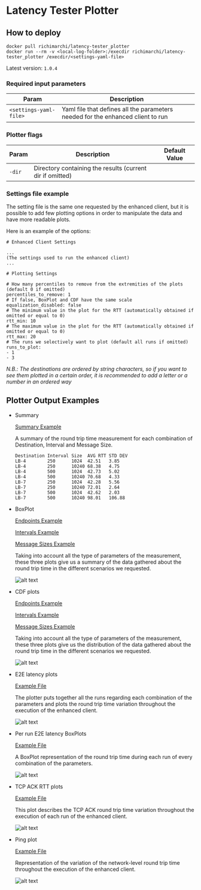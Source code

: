 # Latency Tester Plotter

## How to deploy

```
docker pull richimarchi/latency-tester_plotter
docker run --rm -v <local-log-folder>:/execdir richimarchi/latency-tester_plotter /execdir/<settings-yaml-file>
```

Latest version: `1.0.4`

### Required input parameters

|Param|Description|
|---|---|
|`<settings-yaml-file>`|Yaml file that defines all the parameters needed for the enhanced client to run|

### Plotter flags

|Param|Description|Default Value|
|---|---|---|
|`-dir`|Directory containing the results (current dir if omitted)||

### Settings file example

The setting file is the same one requested by the enhanced client, but it is possible to add few plotting options
in order to manipulate the data and have more readable plots.

Here is an example of the options:

```
# Enhanced Client Settings

...
(The settings used to run the enhanced client)
...

# Plotting Settings

# How many percentiles to remove from the extremities of the plots (default 0 if omitted)
percentiles_to_remove: 1
# If false, BoxPlot and CDF have the same scale
equalization_disabled: false
# The minimum value in the plot for the RTT (automatically obtained if omitted or equal to 0)
rtt_min: 10
# The maximum value in the plot for the RTT (automatically obtained if omitted or equal to 0)
rtt_max: 20
# The runs we selectively want to plot (default all runs if omitted)
runs_to_plot:
- 1
- 3
```

*N.B.: The destinations are ordered by string characters, so if you want to see them plotted in a certain order, it is
recommended to add a letter or a number in an ordered way*

## Plotter Output Examples

- Summary

  [Summary Example](../../examples/summary.txt)

  A summary of the round trip time measurement for each combination of Destination, Interval and Message Size.

  ```
  Destination Interval Size  AVG RTT STD DEV
  LB-4        250      1024  42.51   3.85
  LB-4        250      10240 68.38   4.75
  LB-4        500      1024  42.73   5.02
  LB-4        500      10240 70.68   4.33
  LB-7        250      1024  42.28   5.56
  LB-7        250      10240 72.01   2.64
  LB-7        500      1024  42.62   2.03
  LB-7        500      10240 98.01   106.88
  ```

- BoxPlot

  [Endpoints Example](../../examples/endpointsBoxPlot.pdf)
  
  [Intervals Example](../../examples/intervalsBoxPlot.pdf)
  
  [Message Sizes Example](../../examples/sizesBoxPlot.pdf)

  Taking into account all the type of parameters of the measurement, these three plots give us a summary of the data
  gathered about the round trip time in the different scenarios we requested.

  ![alt text](../../images/boxplot.png "Boxplot")

- CDF plots

  [Endpoints Example](../../examples/endpointsCDF.pdf)

  [Intervals Example](../../examples/intervalsCDF.pdf)

  [Message Sizes Example](../../examples/sizesCDF.pdf)

  Taking into account all the type of parameters of the measurement, these three plots give us the distribution of the
  data gathered about the round trip time in the different scenarios we requested.

  ![alt text](../../images/cdf.png "CDF")

- E2E latency plots

  [Example File](../../examples/e2eLatency.pdf)

  The plotter puts together all the runs regarding each combination of the parameters and plots the round trip time
  variation throughout the execution of the enhanced client.

  ![alt text](../../images/e2e.png "E2E latency")

- Per run E2E latency BoxPlots

  [Example File](../../examples/e2eLatencyHourlyBoxplot.pdf)

  A BoxPlot representation of the round trip time during each run of every combination of the parameters.

  ![alt text](../../images/e2e-box.png)

- TCP ACK RTT plots

  [Example File](../../examples/1-tcpPlot.pdf)
  
  This plot describes the TCP ACK round trip time variation throughout the execution of each run of  the enhanced client.

  ![alt text](../../images/tcp.png "TCP latency")

- Ping plot

  [Example File](../../examples/pingPlot.pdf)

  Representation of the variation of the network-level round trip time throughout the execution of the enhanced client.

  ![alt text](../../images/pingplot.png "OS latency")
